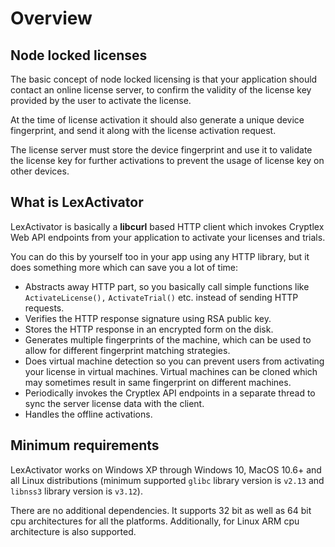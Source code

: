 # Overview

## Node locked licenses

The basic concept of node locked licensing is that your application should contact an online license server, to confirm the validity of the license key provided by the user to activate the license. 

At the time of license activation it should also generate a unique device fingerprint, and send it along with the license activation request. 

The license server must store the device fingerprint and use it to validate the license key for further activations to prevent the usage of license key on other devices.

## What is LexActivator

LexActivator is basically a **libcurl** based HTTP client which invokes Cryptlex Web API endpoints from your application to activate your licenses and trials.

You can do this by yourself too in your app using any HTTP library, but it does something more which can save you a lot of time:

* Abstracts away HTTP part, so you basically call simple functions like `ActivateLicense(),` `ActivateTrial()` etc. instead of sending HTTP requests.
* Verifies the HTTP response signature using RSA public key.
* Stores the HTTP response in an encrypted form on the disk.
* Generates multiple fingerprints of the machine, which can be used to allow for different fingerprint matching strategies.
* Does virtual machine detection so you can prevent users from activating your license in virtual machines. Virtual machines can be cloned which may sometimes result in same fingerprint on different machines.
* Periodically invokes the Cryptlex API endpoints in a separate thread to sync the server license data with the client.
* Handles the offline activations.

## Minimum requirements

LexActivator works on Windows XP through Windows 10, MacOS 10.6+ and all Linux distributions \(minimum supported `glibc` library version is `v2.13` and `libnss3` library version is `v3.12`\).

There are no additional dependencies. It supports 32 bit as well as 64 bit cpu architectures for all the platforms. Additionally, for Linux ARM cpu architecture is also supported.

